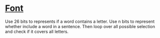 # [Font](https://open.kattis.com/problems/font)

Use 26 bits to represents if a word contains a letter. Use n bits to represent whether include a word in a sentence. Then loop over all possible selection and check if it covers all letters.